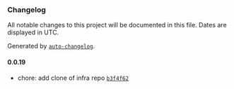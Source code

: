 ### Changelog

All notable changes to this project will be documented in this file. Dates are displayed in UTC.

Generated by [`auto-changelog`](https://github.com/CookPete/auto-changelog).

#### 0.0.19

- chore: add clone of infra repo [`b3f4f62`](https://github.com/francois1059/poc-api/commit/b3f4f629db322c601c0c2bdd7e40de149a536562)
